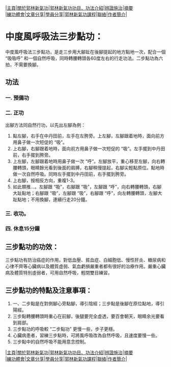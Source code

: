 |[主頁](/README.md)|[關於郭林新氣功](/a1.md)|[郭林新氣功功目、功法介紹](/a2.md)|[辨證施治](/a3.md)|[摘要](/a4.md)  
|[練功體會](/a5.md)|[文章分享](/a6.md)|[學員分享](/a7.md)|[郭林新氣功課程](/a8.md)|[聯絡](/a9.md)|[作者簡介](/a10.md)|  

# 中度風呼吸法三步點功：    

中度風呼吸法三步點功，是走三步用大腳趾在後腳提起的地方點地一次，配合一個 “吸吸呼” 和一個自然呼吸，同時轉腰轉頭各60度左右的行走功法。二步點功為六拍，不需要換腳。    

## 功法  

### 一. 預備功  
### 二. 正功  
出腳方法同自然行功，以先出左腳為例：  
1. 點左腳，右手在中丹田前，左手在左胯旁。上左腳，左腳跟着地時，面向前方用鼻子做一次短促的 “吸”。  
2. 上右腳，右腳跟着地時，面向前方用鼻子做一次短促的 “吸”。左手擺到中丹田前，右手擺到胯旁。  
3. 上左腳，左腳跟着地時用鼻子做一次 “呼”。左腳放平，重心移至左腳，向右轉腰轉頭，眼睛餘光看到後面的肩膊，右腳稍慢提起，右腳尖輕點原位。點地時做一次自然呼吸。同時左手擺到中丹田前，右手擺到胯旁。  
4. 上右腳，按相反方向，重複1-3。  
5. 如此類推...。左腳跟 “吸”，右腳跟 “吸”，左腳跟 “呼”，向右轉腰轉頭，右腳大趾點地；右腳跟 “吸”，左腳跟 “吸”，右腳跟 “呼”，向左轉腰轉頭，左腳大趾點地；不用換腳，連續行走20分鐘。    
### 三. 收功。  
### 四. 休息15分鐘  

## 三步點功的功效：  

三步點功有防治癌症的作用，對低血壓、貧血症、白細胞低、慢性肝炎、糖尿病和心律不齊等心臟病以及體質虛弱、氣血虧損嚴重者都有很好的治療作用。嚴重心臟病及體質特別虛弱者，可用自然呼吸，輕閉雙目練習。  

## 三步點功的特點及注意事項：  

1. 一、二步點是在對側腳心旁點腳，導引陰經；三步點是後腳在原位點地，導引陽經。  
2. 三步點轉腰轉頭時重心在前腳，後腿要完全虛透，要百會朝天，眼睛余光要看到肩部。  
3. 三步點功的呼吸較 “二步點功” 更慢一些，步子更穩。  
4.  心臟病患者，習練三步點時，可將風呼吸改為自然呼吸，且速度要慢一些。  
5. 三步點中的自然呼吸不能用意念控制。  


|[主頁](/README.md)|[關於郭林新氣功](/a1.md)|[郭林新氣功功目、功法介紹](/a2.md)|[辨證施治](/a3.md)|[摘要](/a4.md)  
|[練功體會](/a5.md)|[文章分享](/a6.md)|[學員分享](/a7.md)|[郭林新氣功課程](/a8.md)|[聯絡](/a9.md)|[作者簡介](/a10.md)|  






